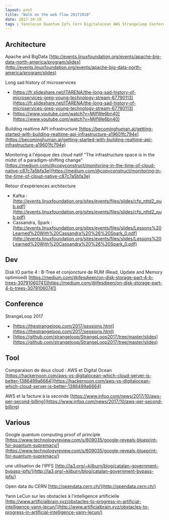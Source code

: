 ```yaml
---
layout: post
title: "Walk on the web flow 20171010"
date: 2017-10-10
tags : Yannlecun Quantum Ipfs Cern Digitalocean AWS Strangeloop Conference Rum Btree Io Spark Cassandra Kafka Monitoring Infrastructure API Microservices Apache Webflowwalk
---
```


## Architecture

Apache and BigData
[http://events.linuxfoundation.org/events/apache-big-data-north-america/program/slides](http://events.linuxfoundation.org/events/apache-big-data-north-america/program/slides)

Long sad history of microservices
* [https://fr.slideshare.net/ITARENA/the-long-sad-history-of-microservices-greg-young-technology-stream-67790113](https://fr.slideshare.net/ITARENA/the-long-sad-history-of-microservices-greg-young-technology-stream-67790113)
* [https://www.youtube.com/watch?v=MjIfWe6bn40](https://www.youtube.com/watch?v=MjIfWe6bn40)

Building realtime API infrastructure
[https://becominghuman.ai/getting-started-with-building-realtime-api-infrastructure-a19601fc794e](https://becominghuman.ai/getting-started-with-building-realtime-api-infrastructure-a19601fc794e)

Monitoring à l'époque des cloud natif "The infrastructure space is in the midst of a paradigm-shifting change"
[https://medium.com/@copyconstruct/monitoring-in-the-time-of-cloud-native-c87c7a5bfa3e](https://medium.com/@copyconstruct/monitoring-in-the-time-of-cloud-native-c87c7a5bfa3e)

Retour d'expériences architecture
* Kafka : [http://events.linuxfoundation.org/sites/events/files/slides/cfp_nttd2_pub.pdf](http://events.linuxfoundation.org/sites/events/files/slides/cfp_nttd2_pub.pdf)
* Cassandra, Spark : [http://events.linuxfoundation.org/sites/events/files/slides/Lessons%20Learned%20With%20Cassandra%20%26%20Spark_0.pdf](http://events.linuxfoundation.org/sites/events/files/slides/Lessons%20Learned%20With%20Cassandra%20%26%20Spark_0.pdf)

## Dev

Disk IO partie 4 : B-Tree et conjoncture de RUM (Read, Update and Memory optimised)
[https://medium.com/@ifesdjeen/on-disk-storage-part-4-b-trees-30791060741](https://medium.com/@ifesdjeen/on-disk-storage-part-4-b-trees-30791060741)

## Conference

StrangeLoop 2017
* [https://thestrangeloop.com/2017/sessions.html](https://thestrangeloop.com/2017/sessions.html)
* [https://github.com/strangeloop/StrangeLoop2017/tree/master/slides](https://github.com/strangeloop/StrangeLoop2017/tree/master/slides)

## Tool

Comparaison de deux cloud : AWS et Digital Ocean
[https://hackernoon.com/aws-vs-digitalocean-which-cloud-server-is-better-1386499a6664](https://hackernoon.com/aws-vs-digitalocean-which-cloud-server-is-better-1386499a6664)

AWS et la facture à la seconde
[https://www.infoq.com/news/2017/10/aws-per-second-billing](https://www.infoq.com/news/2017/10/aws-per-second-billing)

## Various

Google quantum computing proof of principle
[https://www.technologyreview.com/s/609035/google-reveals-blueprint-for-quantum-supremacy/](https://www.technologyreview.com/s/609035/google-reveals-blueprint-for-quantum-supremacy/)

une utilisation de l'IPFS
[http://la3.org/~kilburn/blog/catalan-government-bypass-ipfs/](http://la3.org/~kilburn/blog/catalan-government-bypass-ipfs/)

Open data du CERN
[http://opendata.cern.ch/](http://opendata.cern.ch/)

Yann LeCun sur les obstacles à l'intelligence artificielle
[http://www.artificialbrain.xyz/obstacles-to-progress-in-artificial-intelligence-yann-lecun/](http://www.artificialbrain.xyz/obstacles-to-progress-in-artificial-intelligence-yann-lecun/)
